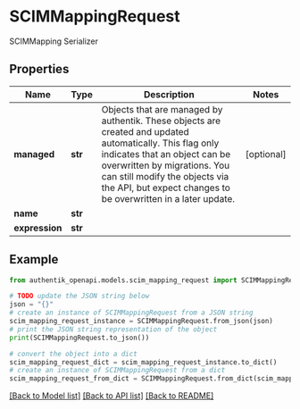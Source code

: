 # SCIMMappingRequest

SCIMMapping Serializer

## Properties

Name | Type | Description | Notes
------------ | ------------- | ------------- | -------------
**managed** | **str** | Objects that are managed by authentik. These objects are created and updated automatically. This flag only indicates that an object can be overwritten by migrations. You can still modify the objects via the API, but expect changes to be overwritten in a later update. | [optional] 
**name** | **str** |  | 
**expression** | **str** |  | 

## Example

```python
from authentik_openapi.models.scim_mapping_request import SCIMMappingRequest

# TODO update the JSON string below
json = "{}"
# create an instance of SCIMMappingRequest from a JSON string
scim_mapping_request_instance = SCIMMappingRequest.from_json(json)
# print the JSON string representation of the object
print(SCIMMappingRequest.to_json())

# convert the object into a dict
scim_mapping_request_dict = scim_mapping_request_instance.to_dict()
# create an instance of SCIMMappingRequest from a dict
scim_mapping_request_from_dict = SCIMMappingRequest.from_dict(scim_mapping_request_dict)
```
[[Back to Model list]](../README.md#documentation-for-models) [[Back to API list]](../README.md#documentation-for-api-endpoints) [[Back to README]](../README.md)


